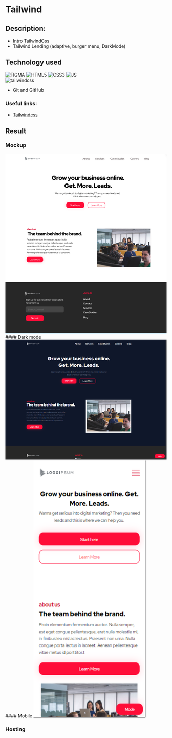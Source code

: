 # Tailwind
 
## Description:
- Intro TailwindCss
- Tailwind Lending (adaptive, burger menu, DarkMode)

## Technology used

![FIGMA](https://img.shields.io/badge/Figma-F24E1E?style=for-the-badge&logo=figma&logoColor=white)
![HTML5](https://img.shields.io/badge/html5-%23E34F26.svg?style=for-the-badge&logo=html5&logoColor=white)
![CSS3](https://img.shields.io/badge/css3-%231572B6.svg?style=for-the-badge&logo=css3&logoColor=white) 
![JS](https://img.shields.io/badge/JS-JavaScript-blue?style=for-the-badge&logo=js&logoColor=white) </br>
<img src="https://www.vectorlogo.zone/logos/tailwindcss/tailwindcss-ar21.svg" alt="tailwindcss" width="100" height="60"/>
- Git and GitHub

### Useful links:
- [Tailwindcss](https://tailwindcss.com/)


## Result

### Mockup

 <img src="./img/TailwindLending.png" width="800"/>
#### Dark mode

 <img src="./img/TailwindLendingDarkMode.png" width="800"/>
#### Mobile

 <img src="./img/TailwindLendingMobile.png" width="350" height="800"/>


### Hosting

